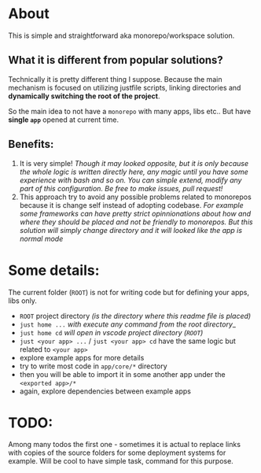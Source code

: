 # About

This is simple and straightforward aka monorepo/workspace solution.

## What it is different from popular solutions?

Technically it is pretty different thing I suppose. Because the main mechanism
is focused on utilizing justfile scripts, linking directories and **dynamically
switching the root of the project**.

So the main idea to not have a `monorepo` with many apps, libs etc.. But have
**single `app`** opened at current time.

## Benefits:

1. It is very simple! _Though it may looked opposite, but it is only because the
   whole logic is written directly here, any magic until you have some
   experience with bash and so on. You can simple extend, modify any part of
   this configuration. Be free to make issues, pull request!_
2. This approach try to avoid any possible problems related to monorepos because
   it is change self instead of adopting codebase. _For example some frameworks
   can have pretty strict opinnionations about how and where they should be
   placed and not be friendly to monorepos. But this solution will simply change
   directory and it will looked like the app is normal mode_

# Some details:

The current folder (`ROOT`) is not for writing code but for defining your apps,
libs only.

- `ROOT` project directory _(is the directory where this readme file is placed)_
- `just home ...` _with execute any command from the root directory__
- `just home cd` _will open in vscode project directory (`ROOT`)_
- `just <your app> ...` / `just <your app> cd` have the same logic but related
  to `<your app>`
- explore example apps for more details
- try to write most code in `app/core/*` directory
- then you will be able to import it in some another app under the
  `<exported app>/*`
- again, explore dependencies between example apps

# TODO:

Among many todos the first one - sometimes it is actual to replace links with
copies of the source folders for some deployment systems for example. Will be
cool to have simple task, command for this purpose.
